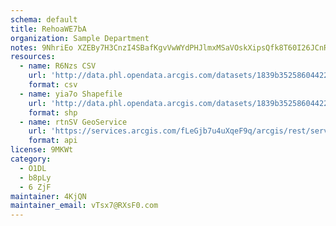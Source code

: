 ```yaml
---
schema: default
title: RehoaWE7bA 
organization: Sample Department 
notes: 9NhriEo XZEBy7H3CnzI4SBafKgvVwWYdPHJlmxMSaVOskXipsQfk8T60I26JCnRT2F1MWyr0tO1uxGhY5pUmA8K5 tP9AcqlQDZ 
resources:
  - name: R6Nzs CSV
    url: 'http://data.phl.opendata.arcgis.com/datasets/1839b35258604422b0b520cbb668df0d_0.csv'
    format: csv
  - name: yia7o Shapefile
    url: 'http://data.phl.opendata.arcgis.com/datasets/1839b35258604422b0b520cbb668df0d_0.zip'
    format: shp
  - name: rtnSV GeoService
    url: 'https://services.arcgis.com/fLeGjb7u4uXqeF9q/arcgis/rest/services/Air_Monitoring_Stations/FeatureServer/0/query'
    format: api
license: 9MKWt 
category:
  - O1DL  
  - b8pLy 
  - 6 ZjF 
maintainer: 4KjQN  
maintainer_email: vTsx7@RXsF0.com
---
```

